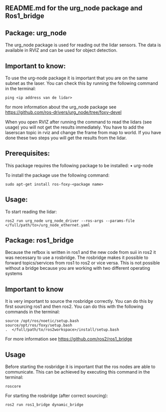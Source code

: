 ## README.md for the urg_node package and Ros1_bridge

## Package: urg_node

The urg_node package is used for reading out the lidar sensors. The data is available in RVIZ and can be used for object detection. 

## Important to know:

To use the urg-node package it is important that you are on the same subnet as the laser. You can check this by running the following command in the terminal:
```
ping <ip address van de lidar>
```

for more information about the urg_node package see https://github.com/ros-drivers/urg_node/tree/foxy-devel 

When you open RVIZ after running the command to read the lidars (see usage) you will not get the results immediately. You have to add the laserscan topic in rviz and change the frame from map to world. If you have done these two steps you will get the results from the lidar. 

## Prerequisites:

This package requires the following package to be installed:
•	urg-node

To install the package use the following command: 
```
sudo apt-get install ros-foxy-<package name>
```

## Usage:

To start reading the lidar:
```
ros2 run urg_node urg_node_driver --ros-args --params-file </full/path/to>/urg_node_ethernet.yaml
```

## Package: ros1_bridge

Because the refbox is written in ros1 and the new code from suii in ros2 it was necessary to use a rosbridge. The rosbridge makes it possible to forward topics/services from ros1 to ros2 or vice versa. This is not possible without a bridge because you are working with two different operating systems 

## Important to know

It is very important to source the rosbridge correctly. You can do this by first sourcing ros1 and then ros2. You can do this with the following commands in the terminal:
```
source /opt/ros/noetic/setup.bash
source/opt/ros/foxy/setup.bash
.  </full/path/to/ros2workspace>/install/setup.bash
```

For more information see https://github.com/ros2/ros1_bridge 

## Usage
Before starting the rosbridge it is important that the ros nodes are able to communicate. This can be achieved by executing this command in the terminal:
```
roscore
```
For starting the rosbridge (after correct sourcing):
```
ros2 run ros1_bridge dynamic_bridge
```
